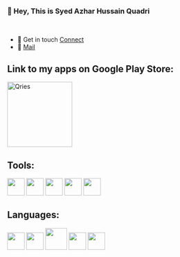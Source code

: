 ### 🤖 Hey, This is Syed Azhar Hussain Quadri 
</a>

<br />



- 📇 Get in touch [Connect](https://www.linkedin.com/in/syed-azhar-hussain-quadri-492512173)
- 📧 [Mail](mailto:azharhussain7a@gmail.com?subject=[GitHub]%20Source%20Han%20Sans)




**Link to my apps on Google Play Store:**  
-----------------------------------------------------------------
</a>

<a href="https://play.google.com/store/apps/developer?id=ZN+Developers">
         <img alt="Qries" src="https://i.ibb.co/zZbyQmR/en-badge-web-generic.png"
         width=150" >
      </a>
                               
                               


**Tools:**  
-----------------------------------------------------------------

<code><img height="40" src="https://i.ibb.co/tmWfdJ1/1200px-Android-Studio-icon-svg.png"></code>
<code><img height="40" src="https://i.ibb.co/zPHVQJn/arduino-1-logo.png"></code>
<code><img height="40" src="https://i.ibb.co/D9MSWjz/Matlab-Logo.png"></code>
<code><img height="40" src="https://i.ibb.co/Jv5pMF3/1200px-Visual-Studio-Code-1-35-icon-svg.png"></code>
<code><img height="40" src="https://i.ibb.co/NKpTZ97/Code-Vision-AVR.png"></code>

**Languages:**  
-----------------------------------------------------------------

<code><img height="40" src="https://i.ibb.co/D4x3X3P/101-1010012-c-programming-icon-c-programming-language-logo.png"></code>
<code><img height="40" src="https://i.ibb.co/0BYMFQ5/1200px-ISO-C-Logo-svg.png"></code>
<code><img height="50" src="https://i.ibb.co/L6M6rWH/1200px-Java-programming-language-logo-svg.png"></code>
<code><img height="40" src="https://i.ibb.co/CPDDRmh/1200px-Python-logo-notext-svg.png"></code>
<code><img height="40" src="https://i.ibb.co/rxfKP6n/fi0fu2k24eo31.png"></code>

